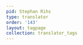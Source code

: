 ```yaml
---
pid: Stephan Rihs
type: translator
order: '143'
layout: tagpage
collection: translator_tags
---
```

